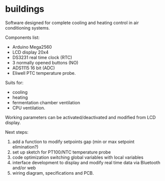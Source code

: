 # buildings


Software designed for complete cooling and heating control in air conditioning systems.

Components list:
- Arduino Mega2560
- LCD display 20x4
- DS3231 real time clock (RTC)
- 3 normally opened buttons (NO)
- ADS1115 16 bit (ADC)
- Eliwell PTC temperature probe.

Suits for:
- cooling
- heating
- fermentation chamber ventilation
- CPU ventilation.

Working parameters can be activated/deactivated and modified from LCD display.

Next steps:
1) add a function to modify setpoints gap (min or max setpoint elimination?)
2) set up sketch for PT100/NTC temperature probe
3) code optimization switching global variables with local variables
4) interface development to display and modify real time data via Bluetooth and/or web
5) wiring diagram, specifications and PCB.
